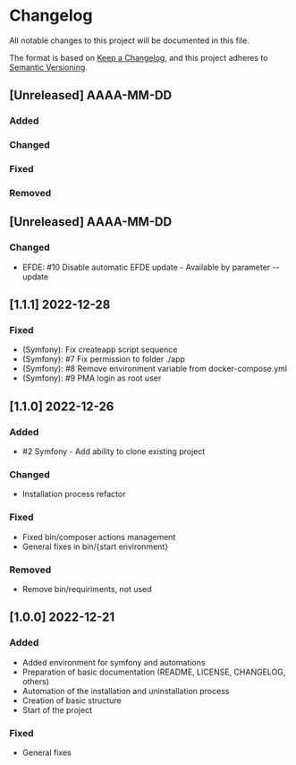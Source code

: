 # Changelog

All notable changes to this project will be documented in this file.

The format is based on [Keep a Changelog](https://keepachangelog.com/en/1.1.1/),
and this project adheres to [Semantic Versioning](https://semver.org/spec/v2.0.0.html).
## [Unreleased] AAAA-MM-DD
### Added
### Changed
### Fixed 
### Removed


## [Unreleased] AAAA-MM-DD
### Changed
- EFDE: #10 Disable automatic EFDE update - Available by parameter --update

## [1.1.1] 2022-12-28
### Fixed 
- (Symfony): Fix createapp script sequence
- (Symfony): #7 Fix permission to folder ./app
- (Symfony): #8 Remove environment variable from docker-compose.yml
- (Symfony): #9 PMA login as root user

## [1.1.0] 2022-12-26
### Added
- #2 Symfony - Add ability to clone existing project
### Changed
- Installation process refactor
### Fixed 
- Fixed bin/composer actions management
- General fixes in bin/{start environment}
### Removed
- Remove bin/requiriments, not used

## [1.0.0] 2022-12-21

### Added 
- Added environment for symfony and automations
- Preparation of basic documentation (README, LICENSE, CHANGELOG, others)
- Automation of the installation and uninstallation process
- Creation of basic structure
- Start of the project

### Fixed
- General fixes
